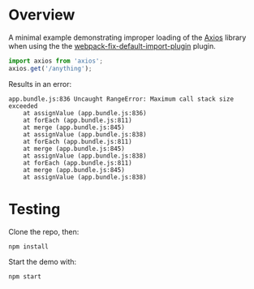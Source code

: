 # Overview

A minimal example demonstrating improper loading of the [Axios](https://github.com/mzabriskie/axios)
library when using the the [webpack-fix-default-import-plugin](https://www.npmjs.com/package/webpack-fix-default-import-plugin)
plugin.

```typescript
import axios from 'axios';
axios.get('/anything');
```

Results in an error:

```
app.bundle.js:836 Uncaught RangeError: Maximum call stack size exceeded
    at assignValue (app.bundle.js:836)
    at forEach (app.bundle.js:811)
    at merge (app.bundle.js:845)
    at assignValue (app.bundle.js:838)
    at forEach (app.bundle.js:811)
    at merge (app.bundle.js:845)
    at assignValue (app.bundle.js:838)
    at forEach (app.bundle.js:811)
    at merge (app.bundle.js:845)
    at assignValue (app.bundle.js:838)
```

# Testing

Clone the repo, then:

    npm install

Start the demo with:

    npm start
